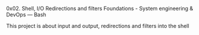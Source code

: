 0x02. Shell, I/O Redirections and filters
Foundations - System engineering & DevOps ― Bash

This project is about input and output, redirections and filters into the shell